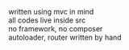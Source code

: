 written using mvc in mind <br>
all codes live inside src <br>
no framework, no composer <br>
autoloader, router written by hand